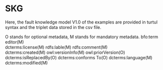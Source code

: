 # SKG
Here, the fault knowledge model V1.0 of the examples are provided in turtul syntax and the triplet data stored in the csv file.

O stands for optional metadata, M stands for mandatory metadata.
bfo:term editor(M)                 
dcterms:license(M)
rdfs:lable(M)
rdfs:comment(M)    
dcterms:created(M)
owl:versionInfo(M)
owl:priorVersion(O)
dcterms:isReplacedBy(O)
dcterms:conforms To(O)
dcterms:language(M)
dcterms:modified(M)
